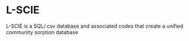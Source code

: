# L-SCIE
L-SCIE is a SQL/.csv database and associated codes that create a unified community sorption database
